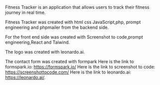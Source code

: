 Fitness Tracker is an application that allows users to track their fitness journey in real time.

Fitness Tracker was created with html css JavaScript,php, prompt engineering and phpmailer from the backend side.

For the front end side was created with Screenshot to code,prompt engineering,React and Taiwind.


The logo was created with leonardo.ai.

The contact form was created with formpark Here is the link to formspark.io:  https://formspark.io/ 
Here is the link to screenshot to code: https://screenshottocode.com/
Here is the link to leonardo.ai: https://leonardo.ai/.
